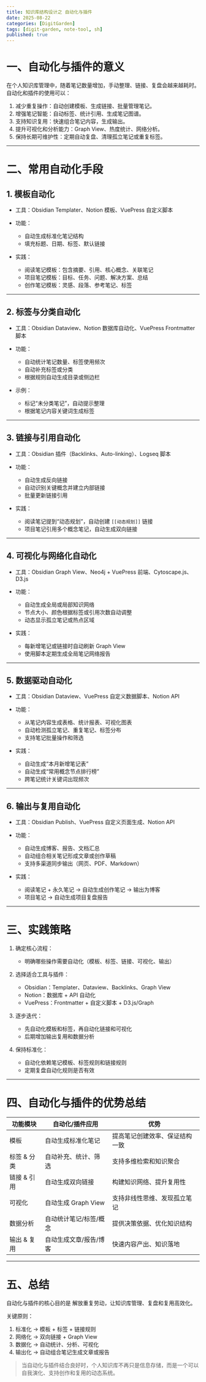 ```yaml
---
title: 知识库结构设计之 自动化与插件
date: 2025-08-22
categories: [DigitGarden]
tags: [digit-garden, note-tool, sh]
published: true
---
```



# 一、自动化与插件的意义

在个人知识库管理中，随着笔记数量增加，手动整理、链接、复盘会越来越耗时。自动化和插件的使用可以：

1. 减少重复操作：自动创建模板、生成链接、批量管理笔记。
2. 增强笔记智能：自动标签、统计引用、生成笔记图谱。
3. 支持知识复用：快速组合笔记内容，生成输出。
4. 提升可视化和分析能力：Graph View、热度统计、网络分析。
5. 保持长期可维护性：定期自动复盘、清理孤立笔记或重复标签。

---

# 二、常用自动化手段

## 1. 模板自动化

* 工具：Obsidian Templater、Notion 模板、VuePress 自定义脚本
* 功能：

  * 自动生成标准化笔记结构
  * 填充标题、日期、标签、默认链接
* 实践：

  * 阅读笔记模板：包含摘要、引用、核心概念、关联笔记
  * 项目笔记模板：目标、任务、问题、解决方案、总结
  * 创作笔记模板：灵感、段落、参考笔记、标签

---

## 2. 标签与分类自动化

* 工具：Obsidian Dataview、Notion 数据库自动化、VuePress Frontmatter 脚本
* 功能：

  * 自动统计笔记数量、标签使用频次
  * 自动补充标签或分类
  * 根据规则自动生成目录或侧边栏
* 示例：

  * 标记“未分类笔记”，自动提示整理
  * 根据笔记内容关键词生成标签

---

## 3. 链接与引用自动化

* 工具：Obsidian 插件（Backlinks、Auto-linking）、Logseq 脚本
* 功能：

  * 自动生成反向链接
  * 自动识别关键概念并建立内部链接
  * 批量更新链接引用
* 实践：

  * 阅读笔记提到“动态规划”，自动创建 `[[动态规划]]` 链接
  * 项目笔记引用多个概念笔记，自动生成双向链接

---

## 4. 可视化与网络化自动化

* 工具：Obsidian Graph View、Neo4j + VuePress 前端、Cytoscape.js、D3.js
* 功能：

  * 自动生成全局或局部知识网络
  * 节点大小、颜色根据标签或引用次数自动调整
  * 动态显示孤立笔记或热点区域
* 实践：

  * 每新增笔记或链接时自动刷新 Graph View
  * 使用脚本定期生成全局笔记网络报告

---

## 5. 数据驱动自动化

* 工具：Obsidian Dataview、VuePress 自定义数据脚本、Notion API
* 功能：

  * 从笔记内容生成表格、统计报表、可视化图表
  * 自动检测孤立笔记、重复笔记、标签分布
  * 支持笔记批量操作和筛选
* 实践：

  * 自动生成“本月新增笔记表”
  * 自动生成“常用概念节点排行榜”
  * 跨笔记统计关键词出现频次

---

## 6. 输出与复用自动化

* 工具：Obsidian Publish、VuePress 自定义页面生成、Notion API
* 功能：

  * 自动生成博客、报告、文档汇总
  * 自动组合相关笔记形成文章或创作草稿
  * 支持多渠道同步输出（网页、PDF、Markdown）
* 实践：

  * 阅读笔记 + 永久笔记 → 自动生成创作笔记 → 输出为博客
  * 项目笔记 → 自动生成项目复盘报告

---

# 三、实践策略

1. 确定核心流程：

   * 明确哪些操作需要自动化（模板、标签、链接、可视化、输出）
2. 选择适合工具与插件：

   * Obsidian：Templater、Dataview、Backlinks、Graph View
   * Notion：数据库 + API 自动化
   * VuePress：Frontmatter + 自定义脚本 + D3.js/Graph
3. 逐步迭代：

   * 先自动化模板和标签，再自动化链接和可视化
   * 后期增加输出复用和数据分析
4. 保持标准化：

   * 自动化依赖笔记模板、标签规则和链接规则
   * 定期复盘自动化规则是否有效

---

# 四、自动化与插件的优势总结

| 功能模块    | 自动化/插件应用        | 优势              |
| ------- | --------------- | --------------- |
| 模板      | 自动生成标准化笔记       | 提高笔记创建效率、保证结构一致 |
| 标签 & 分类 | 自动补充、统计、筛选      | 支持多维检索和知识聚合     |
| 链接 & 引用 | 自动生成双向链接        | 构建知识网络、提升复用性    |
| 可视化     | 自动生成 Graph View | 支持非线性思维、发现孤立笔记  |
| 数据分析    | 自动统计笔记/标签/概念    | 提供决策依据、优化知识结构   |
| 输出 & 复用 | 自动生成文章/报告/博客    | 快速内容产出、知识落地     |

---

# 五、总结

自动化与插件的核心目的是 解放重复劳动，让知识库管理、复盘和复用高效化。

关键原则：

1. 标准化 → 模板 + 标签 + 链接规则
2. 网络化 → 双向链接 + Graph View
3. 数据化 → 自动统计、分析、可视化
4. 输出化 → 自动组合笔记生成文章或报告

> 当自动化与插件结合良好时，个人知识库不再只是信息存储，而是一个可以自我演化、支持创作和复用的动态系统。


